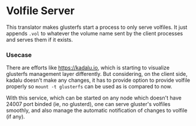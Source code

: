 
# Volfile Server

This translator makes glusterfs start a process to only serve volfiles. It just appends `.vol` to whatever the volume name sent by the client processes and serves them if it exists.


### Usecase

There are efforts like https://kadalu.io, which is starting to visualize glusterfs management layer differently. But considering, on the client side, kadalu doesn't make any changes, it has to provide option to provide volfile properly so `mount -t glusterfs` can be used as is compared to now.

With this service, which can be started on any node which doesn't have 24007 port binded (ie, no glusterd), one can serve gluster's volfiles smoothly, and also manage the automatic notification of changes to volfile (if any).

